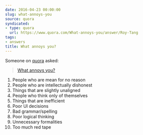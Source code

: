 ```yaml
---
date: 2016-04-23 00:00:00
slug: what-annoys-you
source: quora
syndicated:
- type: quora
  url: https://www.quora.com/What-annoys-you/answer/Roy-Tang
tags:
- answers
title: What annoys you?
---
```


Someone on [quora](https://quora.com) asked:

> [What annoys you?](https://www.quora.com/What-annoys-you/answer/Roy-Tang)


<span class="ui_qtext_rendered_qtext"><ol><li>People who are mean for no reason</li><li>People who are intellectually dishonest</li><li>Things that are slightly unaligned</li><li>People who think only of themselves</li><li>Things that are inefficient</li><li>Poor UI decisions</li><li>Bad grammar/spelling</li><li>Poor logical thinking</li><li>Unnecessary formalities</li><li>Too much red tape</li></ol></span>